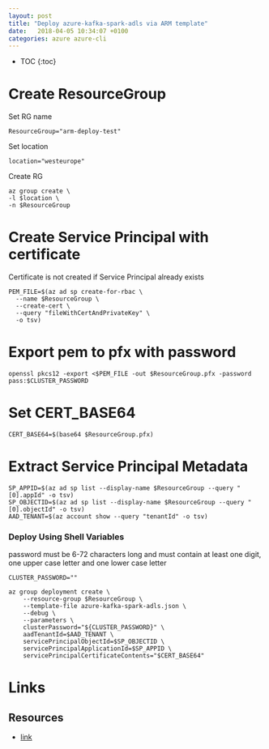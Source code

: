 ```yaml
---
layout: post
title: "Deploy azure-kafka-spark-adls via ARM template"
date:   2018-04-05 10:34:07 +0100
categories: azure azure-cli
---
```


* TOC
{:toc}

# Create ResourceGroup

Set RG name

````
ResourceGroup="arm-deploy-test"
````
Set location

````
location="westeurope"
````

Create RG

````
az group create \
-l $location \
-n $ResourceGroup
````

# Create Service Principal with certificate

Certificate is not created if Service Principal already exists

````
PEM_FILE=$(az ad sp create-for-rbac \
  --name $ResourceGroup \
  --create-cert \
  --query "fileWithCertAndPrivateKey" \
  -o tsv)
````

# Export pem to pfx with password

````
openssl pkcs12 -export <$PEM_FILE -out $ResourceGroup.pfx -password pass:$CLUSTER_PASSWORD
````

# Set CERT_BASE64

````
CERT_BASE64=$(base64 $ResourceGroup.pfx)
````

# Extract Service Principal Metadata
````
SP_APPID=$(az ad sp list --display-name $ResourceGroup --query "[0].appId" -o tsv)
SP_OBJECTID=$(az ad sp list --display-name $ResourceGroup --query "[0].objectId" -o tsv)
AAD_TENANT=$(az account show --query "tenantId" -o tsv)
````

### Deploy Using Shell Variables

password must be 6-72 characters long and must contain at least one digit, one upper case letter and one lower case letter

````
CLUSTER_PASSWORD=""
````

````
az group deployment create \
    --resource-group $ResourceGroup \
    --template-file azure-kafka-spark-adls.json \
    --debug \
    --parameters \
    clusterPassword="${CLUSTER_PASSWORD}" \
    aadTenantId=$AAD_TENANT \
    servicePrincipalObjectId=$SP_OBJECTID \
    servicePrincipalApplicationId=$SP_APPID \
    servicePrincipalCertificateContents="$CERT_BASE64"
````

# Links

## Resources

* [link](https://github.com/syedhassaanahmed/azure-kafka-spark-adls)
